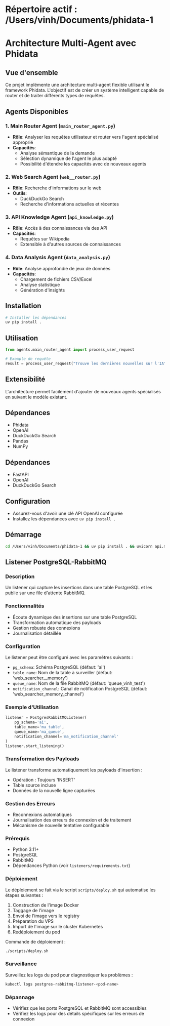 # Répertoire actif : /Users/vinh/Documents/phidata-1

# Architecture Multi-Agent avec Phidata

## Vue d'ensemble

Ce projet implémente une architecture multi-agent flexible utilisant le framework Phidata. L'objectif est de créer un système intelligent capable de router et de traiter différents types de requêtes.

## Agents Disponibles

### 1. Main Router Agent (`main_router_agent.py`)
- **Rôle**: Analyser les requêtes utilisateur et router vers l'agent spécialisé approprié
- **Capacités**: 
  - Analyse sémantique de la demande
  - Sélection dynamique de l'agent le plus adapté
  - Possibilité d'étendre les capacités avec de nouveaux agents

### 2. Web Search Agent (`web__router.py`)
- **Rôle**: Recherche d'informations sur le web
- **Outils**: 
  - DuckDuckGo Search
  - Recherche d'informations actuelles et récentes

### 3. API Knowledge Agent (`api_knowledge.py`)
- **Rôle**: Accès à des connaissances via des API
- **Capacités**:
  - Requêtes sur Wikipedia
  - Extensible à d'autres sources de connaissances

### 4. Data Analysis Agent (`data_analysis.py`)
- **Rôle**: Analyse approfondie de jeux de données
- **Capacités**:
  - Chargement de fichiers CSV/Excel
  - Analyse statistique
  - Génération d'insights

## Installation

```bash
# Installer les dépendances
uv pip install .
```

## Utilisation

```python
from agents.main_router_agent import process_user_request

# Exemple de requête
result = process_user_request("Trouve les dernières nouvelles sur l'IA")
```

## Extensibilité

L'architecture permet facilement d'ajouter de nouveaux agents spécialisés en suivant le modèle existant.

## Dépendances

- Phidata
- OpenAI
- DuckDuckGo Search
- Pandas
- NumPy

## Dépendances
- FastAPI
- OpenAI
- DuckDuckGo Search

## Configuration
- Assurez-vous d'avoir une clé API OpenAI configurée
- Installez les dépendances avec `uv pip install .`

## Démarrage
```bash
cd /Users/vinh/Documents/phidata-1 && uv pip install . && uvicorn api.main:app --reload --port 8001
```

## Listener PostgreSQL-RabbitMQ

### Description
Un listener qui capture les insertions dans une table PostgreSQL et les publie sur une file d'attente RabbitMQ.

### Fonctionnalités
- Écoute dynamique des insertions sur une table PostgreSQL
- Transformation automatique des payloads
- Gestion robuste des connexions
- Journalisation détaillée

### Configuration
Le listener peut être configuré avec les paramètres suivants :
- `pg_schema`: Schéma PostgreSQL (défaut: 'ai')
- `table_name`: Nom de la table à surveiller (défaut: 'web_searcher__memory')
- `queue_name`: Nom de la file RabbitMQ (défaut: 'queue_vinh_test')
- `notification_channel`: Canal de notification PostgreSQL (défaut: 'web_searcher_memory_channel')

### Exemple d'Utilisation
```python
listener = PostgresRabbitMQListener(
    pg_schema='ai', 
    table_name='ma_table', 
    queue_name='ma_queue', 
    notification_channel='ma_notification_channel'
)
listener.start_listening()
```

### Transformation des Payloads
Le listener transforme automatiquement les payloads d'insertion :
- Opération : Toujours 'INSERT'
- Table source incluse
- Données de la nouvelle ligne capturées

### Gestion des Erreurs
- Reconnexions automatiques
- Journalisation des erreurs de connexion et de traitement
- Mécanisme de nouvelle tentative configurable

### Prérequis
- Python 3.11+
- PostgreSQL
- RabbitMQ
- Dépendances Python (voir `listeners/requirements.txt`)

### Déploiement
Le déploiement se fait via le script `scripts/deploy.sh` qui automatise les étapes suivantes :
1. Construction de l'image Docker
2. Taggage de l'image
3. Envoi de l'image vers le registry
4. Préparation du VPS
5. Import de l'image sur le cluster Kubernetes
6. Redéploiement du pod

Commande de déploiement :
```bash
./scripts/deploy.sh
```

### Surveillance
Surveillez les logs du pod pour diagnostiquer les problèmes :
```bash
kubectl logs postgres-rabbitmq-listener-<pod-name>
```

### Dépannage
- Vérifiez que les ports PostgreSQL et RabbitMQ sont accessibles
- Vérifiez les logs pour des détails spécifiques sur les erreurs de connexion
